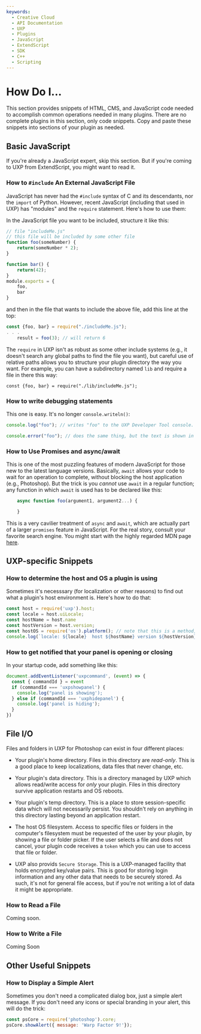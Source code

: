 ```yaml
---
keywords:
  - Creative Cloud
  - API Documentation
  - UXP
  - Plugins
  - JavaScript
  - ExtendScript
  - SDK
  - C++
  - Scripting
---
```


# How Do I...

This section provides snippets of HTML, CMS, and JavaScript code needed to accomplish common operations needed in many plugins. There are no complete plugins in this section, only code snippets. Copy and paste these snippets into sections of your plugin as needed.

## Basic JavaScript

If you're already a JavaScript expert, skip this section. But if you're coming to UXP from ExtendScript, you might want to read it.

### How to `#include` An External JavaScript File

JavaScript has never had the `#include` syntax of C and its descendants, nor the `import` of Python. However, recent JavaScript (including that used in UXP) has "modules" and the `require` statement. Here's how to use them:

In the JavaScript file you want to be included, structure it like this:

````js
// file "includeMe.js"
// this file will be included by some other file
function foo(someNumber) {
    return(someNumber * 2);
}

function bar() {
    return(42);
}
module.exports = {
    foo,
    bar
}
````

and then in the file that wants to include the above file, add this line at the top:

````js
const {foo, bar} = require("./includeMe.js");
. . .
    result = foo(3); // will return 6
````
The `require` in UXP isn't as robust as some other include systems (e.g., it doesn't search any global paths to find the file you want), but careful use of relative paths allows you to structure your plugin directory the way you want. For example, you can have a subdirectory named `lib` and require a file in there this way:

`const {foo, bar} = require("./lib/includeMe.js");`

### How to write debugging statements

This one is easy. It's no longer `console.writeln()`:

````js
console.log("foo"); // writes "foo" to the UXP Developer Tool console.

console.error("foo"); // does the same thing, but the text is shown in red so errors are more easily seen.
````

### How to Use Promises and async/await

This is one of the most puzzling features of modern JavaScript for those new to the latest language versions. Basically, `await` allows your code to wait for an operation to complete, without blocking the host application (e.g., Photoshop). But the trick is you *cannot* use `await` in a regular function; any function in which `await` is used has to be declared like this:

````js
    async function foo(argument1, argument2...) {

    }
````
This is a very cavilier treatment of `async` and `await`, which are actually part of a larger `promises` feature in JavaScript. For the real story, consult your favorite search engine. You might start with the highly regarded MDN page [here](https://developer.mozilla.org/en-US/docs/Web/JavaScript/Reference/Operators/await).

## UXP-specific Snippets

### How to determine the host and OS a plugin is using

Sometimes it's necesssary (for localization or other reasons) to find out what a plugin's host environment is. Here's how to do that:

```js
const host = require('uxp').host;
const locale = host.uiLocale;
const hostName = host.name
const hostVersion = host.version;
const hostOS = require('os').platform(); // note that this is a method, not a property
console.log(`locale: ${locale}  host ${hostName} version ${hostVersion} running on ${hostOS}`);
```

### How to get notified that your panel is opening or closing

In your startup code, add something like this:

```js
document.addEventListener('uxpcommand', (event) => {
  const { commandId } = event
  if (commandId === 'uxpshowpanel') {
    console.log("panel is showing');
  } else if (commandId === 'uxphidepanel') {
    console.log('panel is hiding');
  }
})
```

## File I/O

Files and folders in UXP for Photoshop can exist in four different places:

* Your plugin's home directory. Files in this directory are *read-only*. This is a good place to keep localizations, data files that never change, etc.

* Your plugin's data directory. This is a directory managed by UXP which allows read/write access for *only* your plugin. Files in this directory survive application restarts and OS reboots.

* Your plugin's temp directory. This is a place to store session-specific data which will not necessarily persist. You shouldn't rely on anything in this directory lasting beyond an application restart.

* The host OS filesystem. Access to specific files or folders in the computer's filesystem must be requested of the user by your plugin, by showing a file or folder picker. If the user selects a file and does not cancel, your plugin code receives a `token` which you can use to access that file or folder.

* UXP also provids `Secure Storage`. This is a UXP-managed facility that holds encrypted key/value pairs. This is good for storing login information and any other data that needs to be securely stored. As such, it's not for general file access, but if you're not writing a lot of data it might be appropriate.


### How to Read a File

Coming soon.


### How to Write a File

Coming Soon

## Other Useful Snippets

### How to Display a Simple Alert

Sometimes you don't need a complicated dialog box, just a simple alert message. If you don't need any icons or special branding in your alert, this will do the trick:

```js
const psCore = require('photoshop').core;
psCore.showAlert({ message: 'Warp Factor 9!'});
```